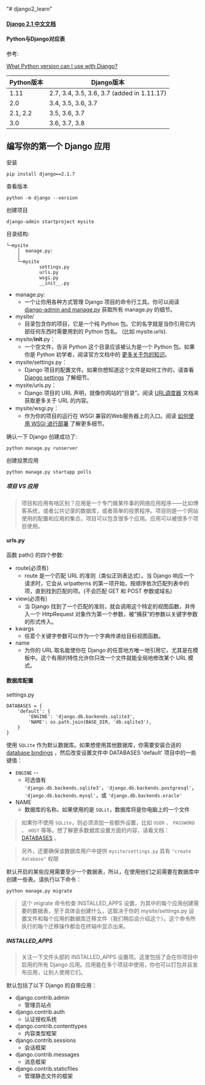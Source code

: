 "# django2_learn" 

#### [Django 2.1 中文文档](https://docs.djangoproject.com/zh-hans/2.1/intro/overview/)


#### Python与Django对应表

参考:

[What Python version can I use with Django?](https://docs.djangoproject.com/en/dev/faq/install/#what-python-version-can-i-use-with-django)

|Python版本|Django版本|
|---|-----|
1.11|2.7, 3.4, 3.5, 3.6, 3.7 (added in 1.11.17)
2.0|3.4, 3.5, 3.6, 3.7
2.1, 2.2|	3.5, 3.6, 3.7
3.0|3.6, 3.7, 3.8

编写你的第一个 Django 应用
----------

安装

`pip install django==2.1.7`

查看版本

`python -m django --version`

创建项目

`django-admin startproject mysite`

目录结构:

```
└─mysite
    │  manage.py:
    │
    └─mysite
            settings.py
            urls.py
            wsgi.py
            __init__.py

```

- manage.py: 
    - 一个让你用各种方式管理 Django 项目的命令行工具。你可以阅读 [django-admin and manage.py](https://docs.djangoproject.com/zh-hans/2.1/ref/django-admin/) 获取所有 manage.py 的细节。
- mysite/ 
    - 目录包含你的项目，它是一个纯 Python 包。它的名字就是当你引用它内部任何东西时需要用到的 Python 包名。 (比如 mysite.urls).
- mysite/__init__.py：
    - 一个空文件，告诉 Python 这个目录应该被认为是一个 Python 包。如果你是 Python 初学者，阅读官方文档中的 [更多关于包的知识](https://docs.python.org/3/tutorial/modules.html#tut-packages)。
- mysite/settings.py：
    - Django 项目的配置文件。如果你想知道这个文件是如何工作的，请查看 [Django settings](https://docs.djangoproject.com/zh-hans/2.1/topics/settings/) 了解细节。
- mysite/urls.py：
    - Django 项目的 URL 声明，就像你网站的“目录”。阅读 [URL调度器](https://docs.djangoproject.com/zh-hans/2.1/topics/http/urls/) 文档来获取更多关于 URL 的内容。
- mysite/wsgi.py：
    - 作为你的项目的运行在 WSGI 兼容的Web服务器上的入口。阅读 [如何使用 WSGI 进行部署](https://docs.djangoproject.com/zh-hans/2.1/howto/deployment/wsgi/) 了解更多细节。
    
确认一下 Django 创建成功了:

```
python manage.py runserver
```

创建投票应用

```
python manage.py startapp polls
```

##### 项目 VS 应用

> 项目和应用有啥区别？应用是一个专门做某件事的网络应用程序——比如博客系统，或者公共记录的数据库，或者简单的投票程序。项目则是一个网站使用的配置和应用的集合。项目可以包含很多个应用。应用可以被很多个项目使用。

#### urls.py

函数 path() 的四个参数:

- route(必须有)
    - route 是一个匹配 URL 的准则（类似正则表达式）。当 Django 响应一个请求时，它会从 urlpatterns 的第一项开始，按顺序依次匹配列表中的项，直到找到匹配的项。(不会匹配 GET 和 POST 参数或域名)
- view(必须有)
    - 当 Django 找到了一个匹配的准则，就会调用这个特定的视图函数，并传入一个 HttpRequest 对象作为第一个参数，被“捕获”的参数以关键字参数的形式传入。
- kwargs
    - 任意个关键字参数可以作为一个字典传递给目标视图函数。
- name 
    -   为你的 URL 取名能使你在 Django 的任意地方唯一地引用它，尤其是在模板中。这个有用的特性允许你只改一个文件就能全局地修改某个 URL 模式。
    
#### 数据库配置

settings.py

```djangourlpath
DATABASES = {
    'default': {
        'ENGINE': 'django.db.backends.sqlite3',
        'NAME': os.path.join(BASE_DIR, 'db.sqlite3'),
    }
}
```

使用 `SQLite` 作为默认数据库。如果想使用其他数据库，你需要安装合适的 [database bindings](https://docs.djangoproject.com/zh-hans/2.1/topics/install/#database-installation) ，然后改变设置文件中 DATABASES 'default' 项目中的一些键值：

- `ENGINE` -- 
    - 可选值有 `'django.db.backends.sqlite3'`，`'django.db.backends.postgresql'`，`'django.db.backends.mysql'`，或 `'django.db.backends.oracle'`
- NAME 
    - 数据库的名称。如果使用的是 `SQLit`，数据库将是你电脑上的一个文件

> 如果你不使用 `SQLite`，则必须添加一些额外设置，比如 `USER` 、 `PASSWORD` 、 `HOST` 等等。想了解更多数据库设置方面的内容，请看文档：[DATABASES](https://docs.djangoproject.com/zh-hans/2.1/ref/settings/#std:setting-DATABASES) 。

> 另外，还要确保该数据库用户中提供 `mysite/settings.py` 具有 `"create database"` 权限

默认开启的某些应用需要至少一个数据表，所以，在使用他们之前需要在数据库中创建一些表。请执行以下命令：

```
python manage.py migrate
```

> 这个 migrate 命令检查 INSTALLED_APPS 设置，为其中的每个应用创建需要的数据表，至于具体会创建什么，这取决于你的 mysite/settings.py 设置文件和每个应用的数据库迁移文件（我们稍后会介绍这个）。这个命令所执行的每个迁移操作都会在终端中显示出来。

##### INSTALLED_APPS 

> 关注一下文件头部的 INSTALLED_APPS 设置项。这里包括了会在你项目中启用的所有 Django 应用。应用能在多个项目中使用，你也可以打包并且发布应用，让别人使用它们。

默认包括了以下 Django 的自带应用：

- django.contrib.admin 
	- 管理员站点
- django.contrib.auth 
	- 认证授权系统
- django.contrib.contenttypes 
	- 内容类型框架
- django.contrib.sessions 
	- 会话框架
- django.contrib.messages 
	- 消息框架
- django.contrib.staticfiles 
	- 管理静态文件的框架
	
